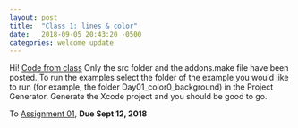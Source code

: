 ```yaml
---
layout: post
title:  "Class 1: lines & color"
date:   2018-09-05 20:43:20 -0500
categories: welcome update
---
```

Hi!
[Code from class]()
Only the src folder and the addons.make file have been posted. To run the examples select the folder of the example you would like to run (for example, the folder Day01_color0_background) in the Project Generator.  Generate the Xcode project and you should be good to go.


To
[Assignment 01](https://ajbajb.github.io/ARTTECH3135-fall2018/assignments/01a), __Due Sept 12, 2018__
